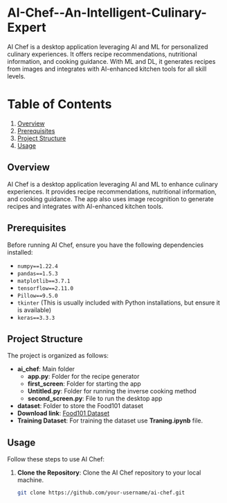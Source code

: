 # AI-Chef--An-Intelligent-Culinary-Expert
AI Chef is a desktop application leveraging AI and ML for personalized culinary experiences. It offers recipe recommendations, nutritional information, and cooking guidance. With ML and DL, it generates recipes from images and integrates with AI-enhanced kitchen tools for all skill levels.
# Table of Contents

1. [Overview](#overview)
2. [Prerequisites](#prerequisites)
3. [Project Structure](#project-structure)
4. [Usage](#usage)

## Overview

AI Chef is a desktop application leveraging AI and ML to enhance culinary experiences. It provides recipe recommendations, nutritional information, and cooking guidance. The app also uses image recognition to generate recipes and integrates with AI-enhanced kitchen tools.

## Prerequisites

Before running AI Chef, ensure you have the following dependencies installed:

- `numpy==1.22.4`
- `pandas==1.5.3`
- `matplotlib==3.7.1`
- `tensorflow==2.11.0`
- `Pillow==9.5.0`
- `tkinter` (This is usually included with Python installations, but ensure it is available)
- `keras==3.3.3`

## Project Structure

The project is organized as follows:

- **ai_chef**: Main folder
  - **app.py**: Folder for the recipe generator
  - **first_screen**: Folder for starting the app
  - **Untitled.py**: Folder for running the inverse cooking method
  - **second_screen.py**: File to run the desktop app
- **dataset**: Folder to store the Food101 dataset
- **Download link**: [Food101 Dataset](https://www.kaggle.com/datasets/dansbecker/food-101)
- **Training Dataset**: For training the dataset use **Traning.ipynb** file.  
## Usage

Follow these steps to use AI Chef:

1. **Clone the Repository**: Clone the AI Chef repository to your local machine.

   ```sh
   git clone https://github.com/your-username/ai-chef.git
